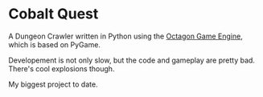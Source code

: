 # Cobalt Quest

A Dungeon Crawler written in Python using the [Octagon Game Engine](https://github.com/Randmeer/octagon), which is based on PyGame.

Developement is not only slow, but the code and gameplay are pretty bad. There's cool explosions though.



My biggest project to date.
